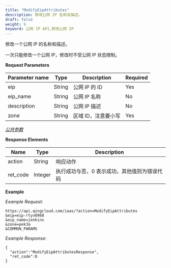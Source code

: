 ```yaml
---
title: "ModifyEipAttributes"
description: 修改公网 IP 名称及描述。
draft: false
weight: 9
keyword: 公网 IP API,修改公网 IP
---
```


修改一个公网 IP 的名称和描述。

一次只能修改一个公网 IP，修改时不受公网 IP 状态限制。

**Request Parameters**

| Parameter name | Type | Description | Required |
| --- | --- | --- | --- |
| eip | String | 公网 IP 的 ID | Yes |
| eip_name | String | 公网 IP 名称 | No |
| description | String | 公网 IP 描述 | No |
| zone | String | 区域 ID，注意要小写 | Yes |

[_公共参数_](../../gei_api/parameters/)

**Response Elements**

| Name | Type | Description |
| --- | --- | --- |
| action | String | 响应动作 |
| ret_code | Integer | 执行成功与否，0 表示成功，其他值则为错误代码 |

**Example**

_Example Request_:

```
https://api.qingcloud.com/iaas/?action=ModifyEipAttributes
&eip=eip-rtyv0968
&eip_name=jenkins
&zone=pek3a
&COMMON_PARAMS
```

_Example Response_:

```
{
  "action":"ModifyEipAttributesResponse",
  "ret_code":0
}
```
